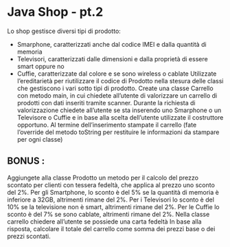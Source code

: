 # Java Shop - pt.2

Lo shop gestisce diversi tipi di prodotto:
 - Smarphone, caratterizzati anche dal codice IMEI e dalla quantità di memoria
 - Televisori, caratterizzati dalle dimensioni e dalla proprietà di essere smart oppure no
 - Cuffie, caratterizzate dal colore e se sono wireless o cablate
Utilizzate l’ereditarietà per riutilizzare il codice di Prodotto nella stesura delle classi che gestiscono i vari sotto tipi di prodotto.
Create una classe Carrello con metodo main, in cui chiedete all’utente di valorizzare un carrello di prodotti con dati inseriti tramite scanner. Durante la richiesta di valorizzazione chiedete all’utente se sta inserendo uno Smarphone o un Televisore o Cuffie e in base alla scelta dell’utente utilizzate il costruttore opportuno.
Al termine dell’inserimento stampate il carrello (fate l’override del metodo toString per restituire le informazioni da stampare per ogni classe)


## BONUS : 
Aggiungete alla classe Prodotto un metodo per il calcolo del prezzo scontato per clienti con tessera fedeltà, che applica al prezzo uno sconto del 2%. Per gli Smartphone, lo sconto è del 5% se la quantità di memoria è inferiore a 32GB, altrimenti rimane del 2%. Per i Televisori lo sconto è del 10% se la televisione non è smart, altrimenti rimane del 2%. Per le Cuffie lo sconto è del 7% se sono cablate, altrimenti rimane del 2%.
Nella classe carrello chiedere all’utente se possiede una carta fedeltà In base alla risposta, calcolare il totale del carrello come somma dei prezzi base o dei prezzi scontati.